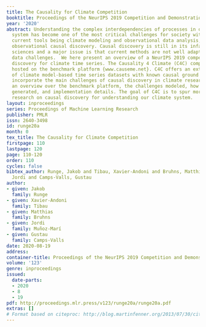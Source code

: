 ```yaml
---
title: The Causality for Climate Competition
booktitle: Proceedings of the NeurIPS 2019 Competition and Demonstration Track
year: '2020'
abstract: Understanding the complex interdependencies of processes in our climate
  system has become one of the most critical challenges for society with our main
  current tools being climate modeling and observational data analysis, in particular
  observational causal discovery. Causal discovery is still in its infancy in Earth
  sciences and a major issue is that current methods are not well adapted to climate
  data challenges.  We here present an overview of a NeurIPS 2019 competition on causal
  discovery for climate time series. The Causality 4 Climate (C4C) competition was
  hosted on the benchmark platform {www.causeme.net}. C4C offers an extensive number
  of climate model-based time series datasets with known causal ground truth that
  incorporate the main challenges of causal discovery in climate research. We give
  an overview over the benchmark platform, the challenges modeled, how datasets were
  generated, and implementation details. The goal of C4C is to spur more focused methodological
  research on causal discovery for understanding our climate system.
layout: inproceedings
series: Proceedings of Machine Learning Research
publisher: PMLR
issn: 2640-3498
id: runge20a
month: 0
tex_title: The Causality for Climate Competition
firstpage: 110
lastpage: 120
page: 110-120
order: 110
cycles: false
bibtex_author: Runge, Jakob and Tibau, Xavier-Andoni and Bruhns, Matthias and Muñoz-Marí,
  Jordi and Camps-Valls, Gustau
author:
- given: Jakob
  family: Runge
- given: Xavier-Andoni
  family: Tibau
- given: Matthias
  family: Bruhns
- given: Jordi
  family: Muñoz-Marí
- given: Gustau
  family: Camps-Valls
date: 2020-08-19
address: 
container-title: Proceedings of the NeurIPS 2019 Competition and Demonstration Track
volume: '123'
genre: inproceedings
issued:
  date-parts:
  - 2020
  - 8
  - 19
pdf: http://proceedings.mlr.press/v123/runge20a/runge20a.pdf
extras: []
# Format based on citeproc: http://blog.martinfenner.org/2013/07/30/citeproc-yaml-for-bibliographies/
---
```

